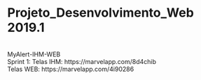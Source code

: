 # Projeto_Desenvolvimento_Web 2019.1
<br>
MyAlert-IHM-WEB
<br>
Sprint 1:
Telas IHM: https://marvelapp.com/8d4chib<br>
Telas WEB: https://marvelapp.com/4i90286
